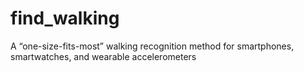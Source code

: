 # find_walking
A “one-size-fits-most” walking recognition method for smartphones, smartwatches, and wearable accelerometers
